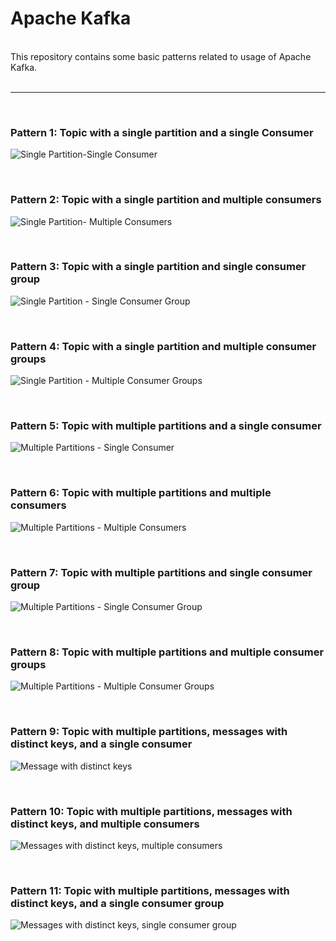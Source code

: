 # Apache Kafka 



<br>
This repository contains some basic patterns related to usage of Apache Kafka. 
<br>
<br>

---

<br>

### Pattern 1: Topic with a single partition and a single Consumer

![Single Partition-Single Consumer](img/SinglePartition_SingleConsumer.gif)


<br>


### Pattern 2: Topic with a single partition and multiple consumers

![Single Partition- Multiple Consumers](img/SinglePartition_MultipleConsumers.gif)


<br>

### Pattern 3: Topic with a single partition and single consumer group

![Single Partition - Single Consumer Group](img/SinglePartition_SingleConsumerGroup.gif)


<br>

### Pattern 4: Topic with a single partition and multiple consumer groups

![Single Partition - Multiple Consumer Groups](img/SinglePartition_MultipleConsumerGroups.gif)


<br>

### Pattern 5: Topic with multiple partitions and a single consumer

![Multiple Partitions - Single Consumer](img/MultiplePartitions_SingleConsumer.gif)


<br>

### Pattern 6: Topic with multiple partitions and multiple consumers

![Multiple Partitions - Multiple Consumers](img/MultiplePartitions_MultipleConsumers.gif)

<br>

### Pattern 7: Topic with multiple partitions and single consumer group

![Multiple Partitions - Single Consumer Group](img/MultiplePartitions_SingleConsumerGroup.gif)


<br>

### Pattern 8: Topic with multiple partitions and multiple consumer groups

![Multiple Partitions - Multiple Consumer Groups](img/MultiplePartitions_MultipleConsumerGroups.gif)


<br>

### Pattern 9: Topic with multiple partitions, messages with distinct keys, and a single consumer

![Message with distinct keys](img/Messages_Distinct_Keys.gif)


<br>

### Pattern 10: Topic with multiple partitions, messages with distinct keys, and multiple consumers
![Messages with distinct keys, multiple consumers](img/MessagesDistinctKeys_MultipleConsumers.gif)


<br>

### Pattern 11: Topic with multiple partitions, messages with distinct keys, and a single consumer group
![Messages with distinct keys, single consumer group](img/MessagesDistinctKeys_SingleConsumerGroup.gif)